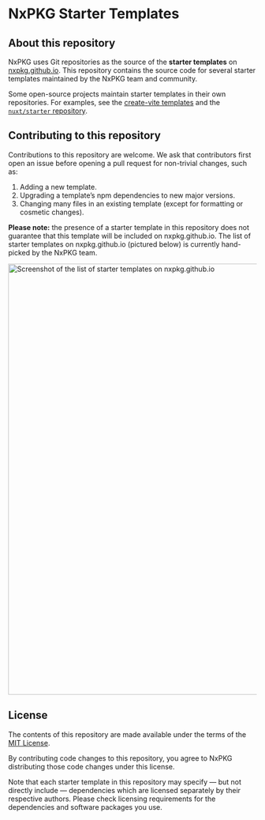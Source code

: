 # NxPKG Starter Templates

## About this repository

NxPKG uses Git repositories as the source of the __starter templates__ on [nxpkg.github.io](https://nxpkg.github.io). This repository contains the source code for several starter templates maintained by the NxPKG team and community.

Some open-source projects maintain starter templates in their own repositories. For examples, see the [create-vite templates](https://github.com/vitejs/vite/tree/main/packages/create-vite) and the [`nuxt/starter` repository](https:github.com/nuxt/starter/tree/v3-nxpkg).

## Contributing to this repository

Contributions to this repository are welcome. We ask that contributors first open an issue before opening a pull request for non-trivial changes, such as:

1. Adding a new template.
2. Upgrading a template’s npm dependencies to new major versions.
3. Changing many files in an existing template (except for formatting or cosmetic changes).

__Please note:__ the presence of a starter template in this repository does not guarantee that this template will be included on nxpkg.github.io. The list of starter templates on nxpkg.github.io (pictured below) is currently hand-picked by the NxPKG team.

<img width="872" alt="Screenshot of the list of starter templates on nxpkg.github.io" src="https://user-images.githubusercontent.com/1511906/223094313-879ff9ca-9825-4335-87f6-b32d94939945.png">

## License

The contents of this repository are made available under the terms of the [MIT License](./LICENSE).

By contributing code changes to this repository, you agree to NxPKG distributing those code changes under this license.

Note that each starter template in this repository may specify — but not directly include — dependencies which are licensed separately by their respective authors. Please check licensing requirements for the dependencies and software packages you use.
